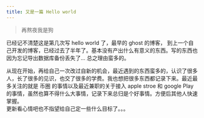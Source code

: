 ```yaml
---
title: 又是一篇 Hello world
---
```


> 再熬夜我是狗

已经记不清楚这是第几次写 hello world 了，最早的 ghost 的博客， 到上一个自己开发的博客，已经过去了半年了。基本没有产出什么有意义的东西。写的东西也因为忘记导出数据库备份丢失了...  总之理由蛮多的。   
<div>
从现在开始，再给自己一次改过自新的机会，最近遇到的东西蛮多的，认识了很多人，长了很多的见识，也交了很多的学费。我也想把很多东西都记录下来。最近最多关注的就是 币圈 的事情以及最近兼职的关于接入 apple stroe 和 google Play 的事情，虽然也算不得什么大事情，记录下来总归是个好事情。方便后其他人快速掌握。   
<div>
更新看心情吧也不指望给自己定一些什么目标了。。。  
